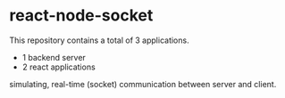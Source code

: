 # react-node-socket

This repository contains a total of 3 applications.
- 1 backend server
- 2 react applications

simulating, real-time (socket) communication between server and client.
